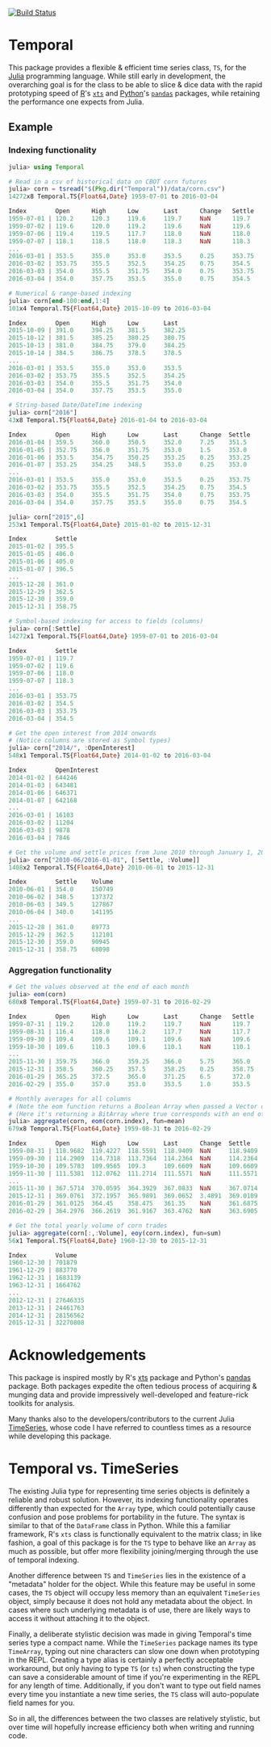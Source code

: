 [![Build Status](https://travis-ci.org/dysonance/Temporal.jl.svg?branch=master)](https://travis-ci.org/dysonance/Temporal.jl)

# Temporal
This package provides a flexible & efficient time series class, `TS`, for the [Julia](http://julialang.org/) programming language. While still early in development, the overarching goal is for the class to be able to slice & dice data with the rapid prototyping speed of [R](https://www.r-project.org/)'s [`xts`](https://github.com/joshuaulrich/xts) and [Python](https://www.python.org/)'s [`pandas`](http://pandas.pydata.org/) packages, while retaining the performance one expects from Julia.

## Example

### Indexing functionality

```julia
julia> using Temporal

# Read in a csv of historical data on CBOT corn futures
julia> corn = tsread("$(Pkg.dir("Temporal"))/data/corn.csv")
14272x8 Temporal.TS{Float64,Date} 1959-07-01 to 2016-03-04

Index        Open      High      Low       Last      Change   Settle    Volume       OpenInterest
1959-07-01 | 120.2     120.3     119.6     119.7     NaN      119.7     3952         13997
1959-07-02 | 119.6     120.0     119.2     119.6     NaN      119.6     2223         14047
1959-07-06 | 119.4     119.5     117.7     118.0     NaN      118.0     3121         14206
1959-07-07 | 118.1     118.5     118.0     118.3     NaN      118.3     3540         14142
...
2016-03-01 | 353.5     355.0     353.0     353.5     0.25     353.75    10558        16103
2016-03-02 | 353.75    355.5     352.5     354.25    0.75     354.5     2201         11204
2016-03-03 | 354.0     355.5     351.75    354.0     0.75     353.75    4021         9878
2016-03-04 | 354.0     357.75    353.5     355.0     0.75     354.5     2248         7846

# Numerical & range-based indexing
julia> corn[end-100:end,1:4]
101x4 Temporal.TS{Float64,Date} 2015-10-09 to 2016-03-04

Index        Open      High      Low       Last
2015-10-09 | 391.0     394.25    381.5     382.25
2015-10-12 | 381.5     385.25    380.25    380.75
2015-10-13 | 381.0     384.75    379.0     384.25
2015-10-14 | 384.5     386.75    378.5     378.5
...
2016-03-01 | 353.5     355.0     353.0     353.5
2016-03-02 | 353.75    355.5     352.5     354.25
2016-03-03 | 354.0     355.5     351.75    354.0
2016-03-04 | 354.0     357.75    353.5     355.0

# String-based Date/DateTime indexing
julia> corn["2016"]
43x8 Temporal.TS{Float64,Date} 2016-01-04 to 2016-03-04

Index        Open      High      Low       Last      Change  Settle    Volume       OpenInterest
2016-01-04 | 359.5     360.0     350.5     352.0     7.25    351.5     170742       714792
2016-01-05 | 352.75    356.0     351.75    353.0     1.5     353.0     131960       727298
2016-01-06 | 353.5     354.75    350.25    353.25    0.25    353.25    124631       730600
2016-01-07 | 353.25    354.25    348.5     353.0     0.25    353.0     137217       727995
...
2016-03-01 | 353.5     355.0     353.0     353.5     0.25    353.75    10558        16103
2016-03-02 | 353.75    355.5     352.5     354.25    0.75    354.5     2201         11204
2016-03-03 | 354.0     355.5     351.75    354.0     0.75    353.75    4021         9878
2016-03-04 | 354.0     357.75    353.5     355.0     0.75    354.5     2248         7846

julia> corn["2015",6]
253x1 Temporal.TS{Float64,Date} 2015-01-02 to 2015-12-31

Index        Settle
2015-01-02 | 395.5
2015-01-05 | 406.0
2015-01-06 | 405.0
2015-01-07 | 396.5
...
2015-12-28 | 361.0
2015-12-29 | 362.5
2015-12-30 | 359.0
2015-12-31 | 358.75

# Symbol-based indexing for access to fields (columns)
julia> corn[:Settle]
14272x1 Temporal.TS{Float64,Date} 1959-07-01 to 2016-03-04

Index        Settle
1959-07-01 | 119.7
1959-07-02 | 119.6
1959-07-06 | 118.0
1959-07-07 | 118.3
...
2016-03-01 | 353.75
2016-03-02 | 354.5
2016-03-03 | 353.75
2016-03-04 | 354.5

# Get the open interest from 2014 onwards
# (Notice columns are stored as Symbol types)
julia> corn["2014/", :OpenInterest]
548x1 Temporal.TS{Float64,Date} 2014-01-02 to 2016-03-04

Index        OpenInterest
2014-01-02 | 644246
2014-01-03 | 643481
2014-01-06 | 646371
2014-01-07 | 642168
...
2016-03-01 | 16103
2016-03-02 | 11204
2016-03-03 | 9878
2016-03-04 | 7846

# Get the volume and settle prices from June 2010 through January 1, 2016
julia> corn["2010-06/2016-01-01", [:Settle, :Volume]]
1408x2 Temporal.TS{Float64,Date} 2010-06-01 to 2015-12-31

Index        Settle    Volume
2010-06-01 | 354.0     150749
2010-06-02 | 348.5     137372
2010-06-03 | 349.5     127867
2010-06-04 | 340.0     141195
...
2015-12-28 | 361.0     89773
2015-12-29 | 362.5     112101
2015-12-30 | 359.0     90945
2015-12-31 | 358.75    68098
```

### Aggregation functionality
```julia
# Get the values observed at the end of each month
julia> eom(corn)
680x8 Temporal.TS{Float64,Date} 1959-07-31 to 2016-02-29

Index        Open      High      Low       Last      Change   Settle    Volume       OpenInterest
1959-07-31 | 119.2     120.0     119.2     119.7     NaN      119.7     1868         16381
1959-08-31 | 116.4     118.0     116.2     117.7     NaN      117.7     2865         10008
1959-09-30 | 109.4     109.6     109.1     109.6     NaN      109.6     2094         28224
1959-10-30 | 109.6     110.3     109.6     110.1     NaN      110.1     4819         24897
...
2015-11-30 | 359.75    366.0     359.25    366.0     5.75     365.0     31892        33153
2015-12-31 | 358.5     360.25    357.5     358.25    0.25     358.75    68098        709297
2016-01-29 | 365.25    372.5     365.0     371.25    6.5      372.0     201077       606956
2016-02-29 | 355.0     357.0     353.0     353.5     1.0      353.5     21576        23849

# Monthly averages for all columns
# (Note the eom function returns a Boolean Array when passed a Vector of Dates/DateTimes)
# (Here it's returning a BitArray where true corresponds with an end of month)
julia> aggregate(corn, eom(corn.index), fun=mean)
679x8 Temporal.TS{Float64,Date} 1959-08-31 to 2016-02-29

Index        Open      High      Low       Last      Change  Settle    Volume       OpenInterest
1959-08-31 | 118.9682  119.4227  118.5591  118.9409  NaN     118.9409  2194.0455    14161.8182
1959-09-30 | 114.2909  114.7318  113.7364  114.2364  NaN     114.2364  2270.2273    14365.8636
1959-10-30 | 109.5783  109.9565  109.3     109.6609  NaN     109.6609  3306.5652    27128.5652
1959-11-30 | 111.5381  112.0762  111.2714  111.5571  NaN     111.5571  4837.7143    22800.0952
...
2015-11-30 | 367.5714  370.0595  364.3929  367.0833  NaN     367.0714  203331.8571  399415.2857
2015-12-31 | 369.0761  372.1957  365.9891  369.0652  3.4891  369.0109  68823.6087   400381.4348
2016-01-29 | 361.0125  364.45    358.475   361.35    NaN     361.6875  186723.6     686595.05
2016-02-29 | 364.2976  366.2619  361.9167  363.4762  NaN     363.6905  165292.0952  385815.2381

# Get the total yearly volume of corn trades
julia> aggregate(corn[:,:Volume], eoy(corn.index), fun=sum)
56x1 Temporal.TS{Float64,Date} 1960-12-30 to 2015-12-31

Index        Volume
1960-12-30 | 701879
1961-12-29 | 883770
1962-12-31 | 1683139
1963-12-31 | 1664762
...
2012-12-31 | 27646335
2013-12-31 | 24461763
2014-12-31 | 28156562
2015-12-31 | 32270808
```

# Acknowledgements
This package is inspired mostly by R's [xts](https://www.google.com/url?sa=t&rct=j&q=&esrc=s&source=web&cd=1&cad=rja&uact=8&ved=0ahUKEwi0yPm9yN3KAhXBfyYKHSACCzMQFggdMAA&url=https%3A%2F%2Fcran.r-project.org%2Fweb%2Fpackages%2Fxts%2Fxts.pdf&usg=AFQjCNHpel8f8UzrzErz6U1SOfNnnSg6_g&sig2=K_omBmBbNMtjUfJ8mt-eOQ) package and Python's [pandas](http://pandas.pydata.org/) package. Both packages expedite the often tedious process of acquiring & munging data and provide impressively well-developed and feature-rick toolkits for analysis.

Many thanks also to the developers/contributors to the current Julia [TimeSeries](https://github.com/JuliaStats/TimeSeries.jl), whose code I have referred to countless times as a resource while developing this package.

# Temporal vs. TimeSeries
The existing Julia type for representing time series objects is definitely a reliable and robust solution. However, its indexing functionality operates differently than expected for the `Array` type, which could potentially cause confusion and pose problems for portability in the future. The syntax is similar to that of the `DataFrame` class in Python. While this a familiar framework, R's `xts` class is functionally equivalent to the matrix class; in like fashion, a goal of this package is for the `TS` type to behave like an `Array` as much as possible, but offer more flexibility joining/merging through the use of temporal indexing.

Another difference between `TS` and `TimeSeries` lies in the existence of a "metadata" holder for the object. While this feature may be useful in some cases, the `TS` object will occupy less memory than an equivalent `TimeSeries` object, simply because it does not hold any metadata about the object. In cases where such underlying metadata is of use, there are likely ways to access it without attaching it to the object.

Finally, a deliberate stylistic decision was made in giving Temporal's time series type a compact name. While the `TimeSeries` package names its type `TimeArray`, typing out nine characters can slow one down when prototyping in the REPL. Creating a type alias is certainly a perfectly acceptable workaround, but only having to type `TS` (or `ts`) when constructing the type can save a considerable amount of time if you're experimenting in the REPL for any length of time. Additionally, if you don't want to type out field names every time you instantiate a new time series, the `TS` class will auto-populate field names for you. 

So in all, the differences between the two classes are relatively stylistic, but over time will hopefully increase efficiency both when writing and running code.

